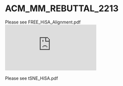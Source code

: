 # ACM_MM_REBUTTAL_2213
Please see FREE_HiSA_Alignment.pdf
![](https://github.com/Houwenjin/ACM_MM_REBUTTAL_2213/blob/main/FREE_HiSA_Alignment.pdf)

Please see tSNE_HiSA.pdf
